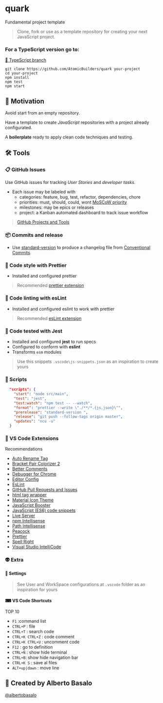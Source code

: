 # quark
Fundamental project template

> Clone, fork or use as a template repository for creating your next JavaScript project.

### For a **TypeScript** version go to:
[🔱 TypeScript branch](https://github.com/AtomicBuilders/quark/tree/TypeScript-version)


```terminal
git clone https://github.com/AtomicBuilders/quark your-project
cd your-project
npm install
npm test
npm start
```

## 🎯 Motivation

Avoid start from an empty repository.

Have a template to create _JavaScript_ repositories with a project already configurated.

A **boilerplate** ready to apply clean code techniques and testing.


## 🛠 Tools

### 📋  GitHub Issues

Use GitHub issues for tracking _User Stories_ and _developer tasks_.

- Each issue may be labeled with
  - categories: feature, bug, test, refactor, dependencies, chore
  - priorities: must, should, could, wont [MoSCoW priority](https://en.wikipedia.org/wiki/MoSCoW_method)
  - milestones: may be epics or releases
  - project: a Kanban automated dashboard to track issue workflow

> [GitHub Projects and Tools](https://www.notion.so/albr/GitHub-Projects-and-Tools-59f285b78acf4ff9b84076c526bafc03)

### 📦 Commits and release

- Use [standard-version](https://www.npmjs.com/package/standard-version) to produce a changelog file from [Conventional Commits](https://www.conventionalcommits.org/en/v1.0.0/)

### 💅 Code style with Prettier

- Installed and configured prettier

> Recommended [prettier extension](https://github.com/prettier/prettier-vscode)


### 📐 Code linting with esLint

- Installed and configured eslint to work with prettier

> Recommended [esLint extension](https://marketplace.visualstudio.com/items?itemName=dbaeumer.vscode-eslint)

### 🧪 Code tested with Jest

- Installed and configured **jest** to run specs
- Configured to conform with **eslint**
- Transforms `esm` modules

> Use this snippets  `.vscode\js-snippets.json` as an inspiration to create yours


### 🤖 Scripts

```json
  "scripts": {
    "start": "node src/main",
    "test": "jest",
    "test:watch": "npm test -- --watch",
    "format": "prettier --write \"./**/*.{js,json}\"",
    "prerelease": "standard-version ",
    "release": "git push --follow-tags origin master",
    "updates": "ncu -u"
  }
```

### 🧩 VS Code Extensions

Recommendations

- [Auto Rename Tag](https://marketplace.visualstudio.com/items?itemName=formulahendry.auto-rename-tag)
- [Bracket Pair Colorizer 2](https://marketplace.visualstudio.com/items?itemName=CoenraadS.bracket-pair-colorizer-2)
- [Better Comments](https://marketplace.visualstudio.com/items?itemName=aaron-bond.better-comments)
- [Debugger for Chrome](https://marketplace.visualstudio.com/items?itemName=msjsdiag.debugger-for-chrome)
- [Editor Config](https://marketplace.visualstudio.com/items?itemName=EditorConfig.EditorConfig)
- [EsLint](https://marketplace.visualstudio.com/items?itemName=dbaeumer.vscode-eslint)
- [GitHub Pull Requests and Issues](https://marketplace.visualstudio.com/items?itemName=GitHub.vscode-pull-request-github)
- [html tag wrapper](https://marketplace.visualstudio.com/items?itemName=hwencc.html-tag-wrapper)
- [Material Icon Theme](https://marketplace.visualstudio.com/items?itemName=PKief.material-icon-theme)
- [JavaScript Booster](https://marketplace.visualstudio.com/items?itemName=sburg.vscode-javascript-booster)
- [JavaScript (ES6) code snippets](https://marketplace.visualstudio.com/items?itemName=xabikos.JavaScriptSnippets)
- [Live Server](https://marketplace.visualstudio.com/items?itemName=ritwickdey.LiveServer)
- [npm Intellisense](https://marketplace.visualstudio.com/items?itemName=christian-kohler.npm-intellisense)
- [Path Intellisense](https://marketplace.visualstudio.com/items?itemName=christian-kohler.path-intellisense)
- [Peacock](https://marketplace.visualstudio.com/items?itemName=johnpapa.vscode-peacock)
- [Prettier](https://github.com/prettier/prettier-vscode)
- [Spell Right](https://marketplace.visualstudio.com/items?itemName=ban.spellright)
- [Visual Studio IntelliCode](https://marketplace.visualstudio.com/items?itemName=VisualStudioExptTeam.vscodeintellicode)


### 👽 Extra

#### 🔧 Settings

> See User and WorkSpace configurations at `.vscode` folder as an inspiration for yours

#### ⌨ VS Code Shortcuts

TOP 10

- `F1` :command list
- `CTRL+P` : file
- `CTRL+T` : search code
- `CTRL+K CTRL+Z` : code comment
- `CTRL+K CTRL+U` : uncomment code
- `F12` : go to definition
- `CTRL+Ñ` : show hide terminal
- `CTRL+B`: show hide navigation bar
- `CTRL+K S` : save al files
- `ALT+up|dawn` : move line

## 👨 Created by Alberto Basalo

[@albertobasalo](https://twitter.com/albertobasalo)




